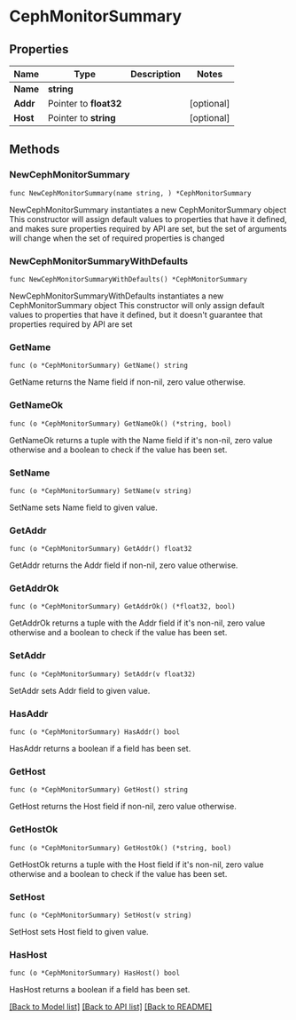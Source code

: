 # CephMonitorSummary

## Properties

Name | Type | Description | Notes
------------ | ------------- | ------------- | -------------
**Name** | **string** |  | 
**Addr** | Pointer to **float32** |  | [optional] 
**Host** | Pointer to **string** |  | [optional] 

## Methods

### NewCephMonitorSummary

`func NewCephMonitorSummary(name string, ) *CephMonitorSummary`

NewCephMonitorSummary instantiates a new CephMonitorSummary object
This constructor will assign default values to properties that have it defined,
and makes sure properties required by API are set, but the set of arguments
will change when the set of required properties is changed

### NewCephMonitorSummaryWithDefaults

`func NewCephMonitorSummaryWithDefaults() *CephMonitorSummary`

NewCephMonitorSummaryWithDefaults instantiates a new CephMonitorSummary object
This constructor will only assign default values to properties that have it defined,
but it doesn't guarantee that properties required by API are set

### GetName

`func (o *CephMonitorSummary) GetName() string`

GetName returns the Name field if non-nil, zero value otherwise.

### GetNameOk

`func (o *CephMonitorSummary) GetNameOk() (*string, bool)`

GetNameOk returns a tuple with the Name field if it's non-nil, zero value otherwise
and a boolean to check if the value has been set.

### SetName

`func (o *CephMonitorSummary) SetName(v string)`

SetName sets Name field to given value.


### GetAddr

`func (o *CephMonitorSummary) GetAddr() float32`

GetAddr returns the Addr field if non-nil, zero value otherwise.

### GetAddrOk

`func (o *CephMonitorSummary) GetAddrOk() (*float32, bool)`

GetAddrOk returns a tuple with the Addr field if it's non-nil, zero value otherwise
and a boolean to check if the value has been set.

### SetAddr

`func (o *CephMonitorSummary) SetAddr(v float32)`

SetAddr sets Addr field to given value.

### HasAddr

`func (o *CephMonitorSummary) HasAddr() bool`

HasAddr returns a boolean if a field has been set.

### GetHost

`func (o *CephMonitorSummary) GetHost() string`

GetHost returns the Host field if non-nil, zero value otherwise.

### GetHostOk

`func (o *CephMonitorSummary) GetHostOk() (*string, bool)`

GetHostOk returns a tuple with the Host field if it's non-nil, zero value otherwise
and a boolean to check if the value has been set.

### SetHost

`func (o *CephMonitorSummary) SetHost(v string)`

SetHost sets Host field to given value.

### HasHost

`func (o *CephMonitorSummary) HasHost() bool`

HasHost returns a boolean if a field has been set.


[[Back to Model list]](../README.md#documentation-for-models) [[Back to API list]](../README.md#documentation-for-api-endpoints) [[Back to README]](../README.md)


